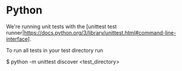 # Python
We're running unit tests with the [unittest test runner|https://docs.python.org/3/library/unittest.html#command-line-interface].

To run all tests in your test directory run

  $ python -m unittest discover <test_directory>
